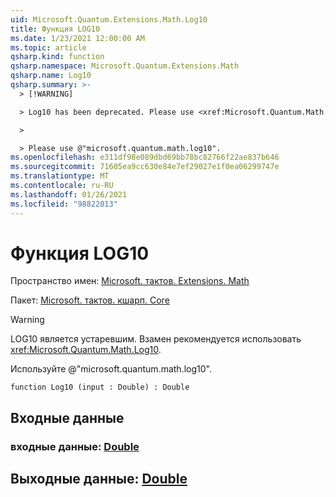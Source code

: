 ```yaml
---
uid: Microsoft.Quantum.Extensions.Math.Log10
title: Функция LOG10
ms.date: 1/23/2021 12:00:00 AM
ms.topic: article
qsharp.kind: function
qsharp.namespace: Microsoft.Quantum.Extensions.Math
qsharp.name: Log10
qsharp.summary: >-
  > [!WARNING]

  > Log10 has been deprecated. Please use <xref:Microsoft.Quantum.Math.Log10> instead.

  >

  > Please use @"microsoft.quantum.math.log10".
ms.openlocfilehash: e311df98e089dbd69bb78bc82766f22ae837b646
ms.sourcegitcommit: 71605ea9cc630e84e7ef29027e1f0ea06299747e
ms.translationtype: MT
ms.contentlocale: ru-RU
ms.lasthandoff: 01/26/2021
ms.locfileid: "98822013"
---
```

# <a name="log10-function"></a>Функция LOG10

Пространство имен: [Microsoft. тактов. Extensions. Math](xref:Microsoft.Quantum.Extensions.Math)

Пакет: [Microsoft. тактов. кшарп. Core](https://nuget.org/packages/Microsoft.Quantum.QSharp.Core)


> [!WARNING]
> LOG10 является устаревшим. Взамен рекомендуется использовать <xref:Microsoft.Quantum.Math.Log10>.
>
> Используйте @"microsoft.quantum.math.log10".



```qsharp
function Log10 (input : Double) : Double
```


## <a name="input"></a>Входные данные

### <a name="input--double"></a>входные данные: [Double](xref:microsoft.quantum.lang-ref.double)





## <a name="output--double"></a>Выходные данные: [Double](xref:microsoft.quantum.lang-ref.double)

